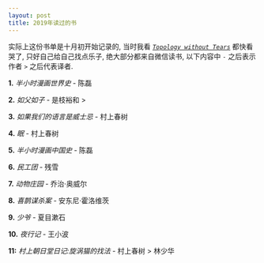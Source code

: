 ```yaml
---
layout: post
title: 2019年读过的书
---
```


实际上这份书单是十月初开始记录的, 当时我看 [*`Topology without Tears`*](http://www.topologywithouttears.net/) 都快看哭了, 只好自己给自己找点乐子, 绝大部分都来自微信读书, 以下内容中 `-` 之后表示作者 `>` 之后代表译者.

**1.** *半小时漫画世界史* - 陈磊



**2.** *如父如子* - 是枝裕和 >



**3.** *如果我们的语言是威士忌* - 村上春树



**4.** *眠* - 村上春树



**5.** *半小时漫画中国史* - 陈磊



**6.** *民工团* - 残雪



**7.** *动物庄园* - 乔治·奥威尔



**8.** *喜鹊谋杀案* - 安东尼·霍洛维茨



**9.** *少爷* - 夏目漱石



**10.** *夜行记* - 王小波



**11:** *村上朝日堂日记:旋涡猫的找法* - 村上春树 > 林少华 


